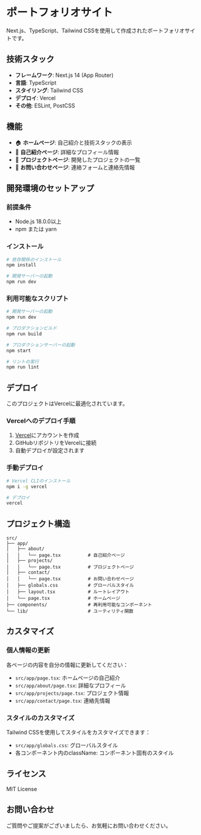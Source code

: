 # ポートフォリオサイト

Next.js、TypeScript、Tailwind CSSを使用して作成されたポートフォリオサイトです。

## 技術スタック

- **フレームワーク**: Next.js 14 (App Router)
- **言語**: TypeScript
- **スタイリング**: Tailwind CSS
- **デプロイ**: Vercel
- **その他**: ESLint, PostCSS

## 機能

- 🏠 **ホームページ**: 自己紹介と技術スタックの表示
- 👤 **自己紹介ページ**: 詳細なプロフィール情報
- 💼 **プロジェクトページ**: 開発したプロジェクトの一覧
- 📧 **お問い合わせページ**: 連絡フォームと連絡先情報

## 開発環境のセットアップ

### 前提条件

- Node.js 18.0.0以上
- npm または yarn

### インストール

```bash
# 依存関係のインストール
npm install

# 開発サーバーの起動
npm run dev
```

### 利用可能なスクリプト

```bash
# 開発サーバーの起動
npm run dev

# プロダクションビルド
npm run build

# プロダクションサーバーの起動
npm start

# リントの実行
npm run lint
```

## デプロイ

このプロジェクトはVercelに最適化されています。

### Vercelへのデプロイ手順

1. [Vercel](https://vercel.com)にアカウントを作成
2. GitHubリポジトリをVercelに接続
3. 自動デプロイが設定されます

### 手動デプロイ

```bash
# Vercel CLIのインストール
npm i -g vercel

# デプロイ
vercel
```

## プロジェクト構造

```
src/
├── app/
│   ├── about/
│   │   └── page.tsx          # 自己紹介ページ
│   ├── projects/
│   │   └── page.tsx          # プロジェクトページ
│   ├── contact/
│   │   └── page.tsx          # お問い合わせページ
│   ├── globals.css           # グローバルスタイル
│   ├── layout.tsx            # ルートレイアウト
│   └── page.tsx              # ホームページ
├── components/               # 再利用可能なコンポーネント
└── lib/                      # ユーティリティ関数
```

## カスタマイズ

### 個人情報の更新

各ページの内容を自分の情報に更新してください：

- `src/app/page.tsx`: ホームページの自己紹介
- `src/app/about/page.tsx`: 詳細なプロフィール
- `src/app/projects/page.tsx`: プロジェクト情報
- `src/app/contact/page.tsx`: 連絡先情報

### スタイルのカスタマイズ

Tailwind CSSを使用してスタイルをカスタマイズできます：

- `src/app/globals.css`: グローバルスタイル
- 各コンポーネント内のclassName: コンポーネント固有のスタイル

## ライセンス

MIT License

## お問い合わせ

ご質問やご提案がございましたら、お気軽にお問い合わせください。
